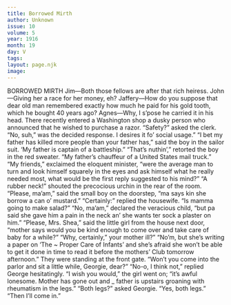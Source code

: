 ```yaml
---
title: Borrowed Mirth
author: Unknown
issue: 10
volume: 5
year: 1916
month: 19
day: V
tags:
layout: page.njk
image:
---
```

BORROWED MIRTH       Jim—Both those fellows are after that rich heiress.    John—Giving her a race for her money, eh?      Jaffery—How do you suppose that dear old man remembered exactly how much he paid for his gold tooth, which he bought 40 years ago?    Agnes—Why, I s’pose he carried it in his head.       There recently entered a Washington shop a dusky person who announced that he wished to purchase a razor.    “Safety?” asked the clerk.    “No, suh,” was the decided response. I desires it fo’ social usage.”        “I bet my father has killed more people than your father has,” said the boy in the sailor suit. ‘My father is captain of a battleship.”    “That’s nuthin’,” retorted the boy in the red sweater. “My father’s chauffeur of a United States mail truck.”       “My friends,” exclaimed the eloquent minister, “were the average man to turn and look himself squarely in the eyes and ask himself what he really needed most, what would be the first reply suggested to his mind?”    “A rubber neck!” shouted the precocious urchin in the rear of the room.       “Please, ma’am,” said the small boy on the doorstep, “ma says kin she borrow a can o’ mustard.”    “Certainly:” replied the housewife. “Is mamma going to make salad?”    “No, ma’am,” declared the veracious child,    “but pa said she gave him a pain in the neck an’ she wants ter sock a plaster on him.”      “Please, Mrs. Shea,” said the little girl from the house next door, “mother says would you be kind enough to come over and take care of baby for a while?”    “Why, certainly,” your mother ill?”    “No’m, but she’s writing a paper on ‘The ~ Proper Care of Infants’ and she’s afraid she won’t be able to get it done in time to read it before the mothers’ Club tomorrow afternoon.”      They were standing at the front gate.    “Won’t you come into the parlor and sit a little while, Georgie, dear?”    “No-o, I think not,” replied George hesitatingly.       “I wish you would,” the girl went on; “it’s awful lonesome. Mother has gone out and _ father is upstairs groaning with rheumatism in the legs.”    “Both legs?” asked Georgie.    “Yes, both legs.”    “Then I’ll come in.” 




